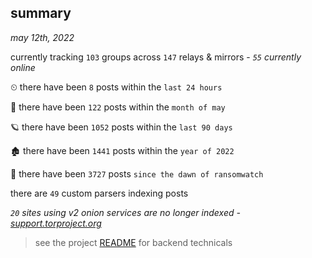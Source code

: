 
## summary
_may 12th, 2022_

currently tracking `103` groups across `147` relays & mirrors - _`55` currently online_

⏲ there have been `8` posts within the `last 24 hours`

🦈 there have been `122` posts within the `month of may`

🪐 there have been `1052` posts within the `last 90 days`

🏚 there have been `1441` posts within the `year of 2022`

🦕 there have been `3727` posts `since the dawn of ransomwatch`

there are `49` custom parsers indexing posts

_`20` sites using v2 onion services are no longer indexed - [support.torproject.org](https://support.torproject.org/onionservices/v2-deprecation/)_

> see the project [README](https://github.com/thetanz/ransomwatch#ransomwatch--) for backend technicals
